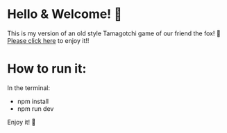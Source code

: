 # Hello & Welcome! 👋

This is my version of an old style Tamagotchi game of our friend the fox! 🦊
[Please click here][link] to enjoy it!!

# How to run it:

In the terminal:

- npm install
- npm run dev

Enjoy it! 🤗

[link]: NOTHINGHEREYET!
